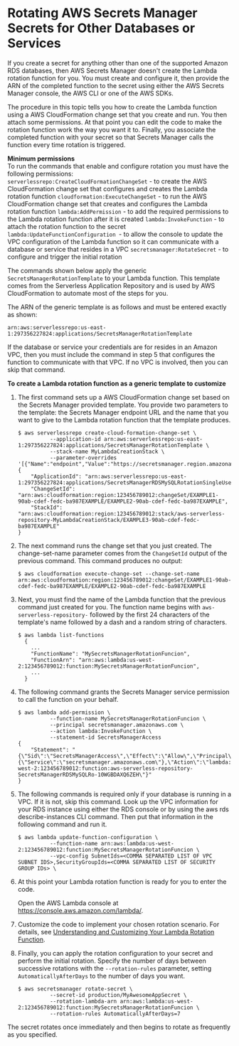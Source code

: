 # Rotating AWS Secrets Manager Secrets for Other Databases or Services<a name="rotating-secrets-create-generic-template"></a>

If you create a secret for anything other than one of the supported Amazon RDS databases, then AWS Secrets Manager doesn't create the Lambda rotation function for you\. You must create and configure it, then provide the ARN of the completed function to the secret using either the AWS Secrets Manager console, the AWS CLI or one of the AWS SDKs\.

The procedure in this topic tells you how to create the Lambda function using a AWS CloudFormation change set that you create and run\. You then attach some permissions\. At that point you can edit the code to make the rotation function work the way you want it to\. Finally, you associate the completed function with your secret so that Secrets Manager calls the function every time rotation is triggered\.

**Minimum permissions**  
To run the commands that enable and configure rotation you must have the following permissions:  
`serverlessrepo:CreateCloudFormationChangeSet` \- to create the AWS CloudFormation change set that configures and creates the Lambda rotation function
`cloudformation:ExecuteChangeSet` \- to run the AWS CloudFormation change set that creates and configures the Lambda rotation function
`lambda:AddPermission` \- to add the required permissions to the Lambda rotation function after it is created
`lambda:InvokeFunction` \- to attach the rotation function to the secret
`lambda:UpdateFunctionConfiguration `\- to allow the console to update the VPC configuration of the Lambda function so it can communicate with a database or service that resides in a VPC
`secretsmanager:RotateSecret` \- to configure and trigger the initial rotation

The commands shown below apply the generic `SecretsManagerRotationTemplate` to your Lambda function\. This template comes from the Serverless Application Repository and is used by AWS CloudFormation to automate most of the steps for you\.

The ARN of the generic template is as follows and must be entered exactly as shown:

```
arn:aws:serverlessrepo:us-east-1:297356227824:applications/SecretsManagerRotationTemplate
```

If the database or service your credentials are for resides in an Amazon VPC, then you must include the command in step 5 that configures the function to communicate with that VPC\. If no VPC is involved, then you can skip that command\.

**To create a Lambda rotation function as a generic template to customize**

1. The first command sets up a AWS CloudFormation change set based on the Secrets Manager provided template\. You provide two parameters to the template: the Secrets Manager endpoint URL and the name that you want to give to the Lambda rotation function that the template produces\.

   ```
   $ aws serverlessrepo create-cloud-formation-change-set \
             --application-id arn:aws:serverlessrepo:us-east-1:297356227824:applications/SecretsManagerRotationTemplate \
             --stack-name MyLambdaCreationStack \
             --parameter-overrides '[{"Name":"endpoint","Value":"https://secretsmanager.region.amazonaws.com"},"Name":"functionName","Value":"MySecretsManagerRotationFuncion"}]'
   {
       "ApplicationId": "arn:aws:serverlessrepo:us-east-1:297356227824:applications/SecretsManagerRDSMySQLRotationSingleUser",
       "ChangeSetId": "arn:aws:cloudformation:region:123456789012:changeSet/EXAMPLE1-90ab-cdef-fedc-ba987EXAMPLE/EXAMPLE2-90ab-cdef-fedc-ba987EXAMPLE",
       "StackId": "arn:aws:cloudformation:region:123456789012:stack/aws-serverless-repository-MyLambdaCreationStack/EXAMPLE3-90ab-cdef-fedc-ba987EXAMPLE"
   }
   ```

1. The next command runs the change set that you just created\. The change\-set\-name parameter comes from the `ChangeSetId` output of the previous command\. This command produces no output:

   ```
   $ aws cloudformation execute-change-set --change-set-name arn:aws:cloudformation:region:123456789012:changeSet/EXAMPLE1-90ab-cdef-fedc-ba987EXAMPLE/EXAMPLE2-90ab-cdef-fedc-ba987EXAMPLE
   ```

1. Next, you must find the name of the Lambda function that the previous command just created for you\. The function name begins with `aws-serverless-repository-` followed by the first 24 characters of the template's name followed by a dash and a random string of characters\.

   ```
   $ aws lambda list-functions
     {
       ...
       "FunctionName": "MySecretsManagerRotationFuncion",
       "FunctionArn": "arn:aws:lambda:us-west-2:123456789012:function:MySecretsManagerRotationFuncion",
       ...
     }
   ```

1. The following command grants the Secrets Manager service permission to call the function on your behalf\.

   ```
   $ aws lambda add-permission \
             --function-name MySecretsManagerRotationFuncion \
             --principal secretsmanager.amazonaws.com \
             --action lambda:InvokeFunction \
             --statement-id SecretsManagerAccess
   {
       "Statement": "{\"Sid\":\"SecretsManagerAccess\",\"Effect\":\"Allow\",\"Principal\":{\"Service\":\"secretsmanager.amazonaws.com\"},\"Action\":\"lambda:InvokeFunction\",\"Resource\":\"arn:aws:lambda:us-west-2:123456789012:function:aws-serverless-repository-SecretsManagerRDSMySQLRo-10WGBDAXQ6ZEH\"}"
   }
   ```

1. The following commands is required only if your database is running in a VPC\. If it is not, skip this command\. Look up the VPC information for your RDS instance using either the RDS console or by using the aws rds describe\-instances CLI command\. Then put that information in the following command and run it\.

   ```
   $ aws lambda update-function-configuration \
             --function-name arn:aws:lambda:us-west-2:123456789012:function:MySecretsManagerRotationFuncion \
             --vpc-config SubnetIds=<COMMA SEPARATED LIST OF VPC SUBNET IDS>,SecurityGroupIds=<COMMA SEPARATED LIST OF SECURITY GROUP IDs> \
   ```

1. At this point your Lambda rotation function is ready for you to enter the code\.

   Open the AWS Lambda console at [https://console\.aws\.amazon\.com/lambda/](https://console.aws.amazon.com/lambda/)\.

1. Customize the code to implement your chosen rotation scenario\. For details, see [Understanding and Customizing Your Lambda Rotation Function](rotating-secrets-lambda-function-customizing.md)\.

1. Finally, you can apply the rotation configuration to your secret and perform the initial rotation\. Specify the number of days between successive rotations with the `--rotation-rules` parameter, setting `AutomaticallyAfterDays` to the number of days you want\.

   ```
   $ aws secretsmanager rotate-secret \
             --secret-id production/MyAwesomeAppSecret \
             --rotation-lambda-arn arn:aws:lambda:us-west-2:123456789012:function:MySecretsManagerRotationFuncion \
             --rotation-rules AutomaticallyAfterDays=7
   ```

The secret rotates once immediately and then begins to rotate as frequently as you specified\.